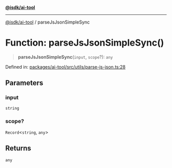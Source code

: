 [**@isdk/ai-tool**](../README.md)

***

[@isdk/ai-tool](../globals.md) / parseJsJsonSimpleSync

# Function: parseJsJsonSimpleSync()

> **parseJsJsonSimpleSync**(`input`, `scope`?): `any`

Defined in: [packages/ai-tool/src/utils/parse-js-json.ts:28](https://github.com/isdk/ai-tool.js/blob/b0ee9498dddfa5222989cf00502bb34c601df743/src/utils/parse-js-json.ts#L28)

## Parameters

### input

`string`

### scope?

`Record`\<`string`, `any`\>

## Returns

`any`
